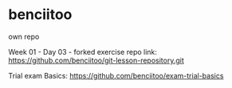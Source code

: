 # benciitoo
own repo

Week 01 - Day 03 - forked exercise repo link:
https://github.com/benciitoo/git-lesson-repository.git


Trial exam Basics:
https://github.com/benciitoo/exam-trial-basics
